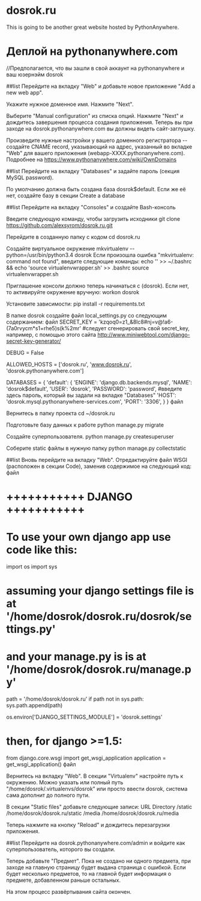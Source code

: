 # dosrok.ru
This is going to be another great website hosted by PythonAnywhere.

# Деплой на pythonanywhere.com
//Предполагается, что вы зашли в свой аккаунт на pythonanywhere и ваш юзернэйм dosrok

##list
Перейдите на вкладку "Web" и добавьте новое приложение "Add a new web app".

Укажите нужное доменное имя. Нажмите "Next".

Выберите "Manual configuration" из списка опций. Нажмите "Next" и дождитесь завершения процесса создания приложения.
Теперь вы при заходе на dosrok.pythonanywhere.com вы должны видеть сайт-заглушку.

Произведите нужные настройки у вашего доменного регистратора -- создайте CNAME record, указывающий на адрес, указанный во вкладке "Web" для вашего приложения (webapp-XXXX.pythonanywhere.com).
Подробнее на https://www.pythonanywhere.com/wiki/OwnDomains

##list
Перейдите на вкладку "Databases" и задайте пароль (секция MySQL password). 

По умолчанию должна быть создана база dosrok$default. Если же её нет, создайте базу в секции Create a database

##list
Перейдите на вкладку "Consoles" и создайте Bash-консоль

Введите следующую команду, чтобы загрузить исходники
git clone https://github.com/alexsyrom/dosrok.ru.git

Перейдите в созданную папку с кодом
cd dosrok.ru

Создайте виртуальное окружение
mkvirtualenv --python=/usr/bin/python3.4 dosrok
Если произошла ошибка "mkvirtualenv: command not found", введите следующие команды:
echo '' >> ~/.bashrc && echo 'source virtualenvwrapper.sh' >> .bashrc
source virtualenvwrapper.sh

Приглашение консоли должно теперь начинаться с (dosrok). Если нет, то активируйте окружение вручную:
workon dosrok

Установите зависимости:
pip install -r requirements.txt

В папке dosrok создайте файл local_settings.py со следующим содержанием:
файл
SECRET_KEY = 'kzqoq0=z1_&8lc8#nj=v@!a6-(7a0rvycm*s1+rhe5)s(k%2mr' #следует сгенерировать свой secret_key, например, с помощью этого сайта http://www.miniwebtool.com/django-secret-key-generator/

DEBUG = False
 
ALLOWED_HOSTS = ['dosrok.ru', 'www.dosrok.ru', 'dosrok.pythonanywhere.com']
 
DATABASES = {
    'default': {
         'ENGINE': 'django.db.backends.mysql',
         'NAME': 'dosrok$default',
         'USER': 'dosrok',
         'PASSWORD': 'password', #введите здесь пароль, который вы задали на вкладке "Databases"
         'HOST': 'dosrok.mysql.pythonanywhere-services.com',
         'PORT': '3306',
    }
}
файл

Вернитесь в папку проекта
cd ~/dosrok.ru

Подготовьте базу данных к работе
python manage.py migrate

Создайте суперпользователя.
python manage.py createsuperuser

Соберите static файлы в нужную папку
python manage.py collectstatic

##list
Вновь перейдите на вкладку "Web". Отредактируйте файл WSGI (расположен в секции Code), заменив содержимое на следующий код:
файл
# +++++++++++ DJANGO +++++++++++
# To use your own django app use code like this:
import os
import sys

# assuming your django settings file is at '/home/dosrok/dosrok.ru/dosrok/settings.py'
# and your manage.py is is at '/home/dosrok/dosrok.ru/manage.py'
path = '/home/dosrok/dosrok.ru'
if path not in sys.path:
    sys.path.append(path)

os.environ['DJANGO_SETTINGS_MODULE'] = 'dosrok.settings'

# then, for django >=1.5:
from django.core.wsgi import get_wsgi_application
application = get_wsgi_application()
файл

Вернитесь на вкладку "Web". В секции "Virtualenv" настройте путь к окружению. Можно указать или полный путь "/home/dosrok/.virtualenvs/dosrok" или просто ввести dosrok, система сама дополнит до полного пути.

В секции "Static files" добавьте следующие записи:
URL  Directory
/static /home/dosrok/dosrok.ru/static
/media /home/dosrok/dosrok.ru/media

Теперь нажмите на кнопку "Reload" и дождитесь перезагрузки приложения.

##list
Перейдите на dosrok.pythonanywhere.com/admin и войдите как суперпользователь, которого вы создали. 

Теперь добавьте "Предмет". Пока не создано ни одного предмета, при заходе на главную страницу будет выдана страница с ошибкой. Если будет несколько предметов, то на главной будет информация о предмете, добавленном раньше остальных.

На этом процесс развёртывания сайта окончен. 
